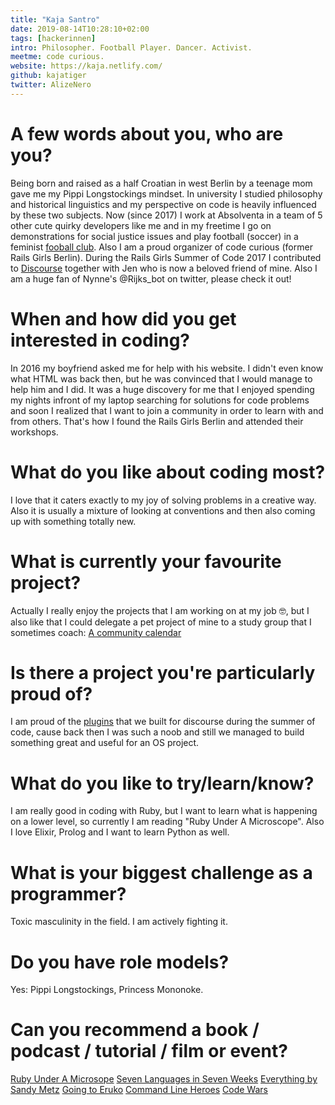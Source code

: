 ```yaml
---
title: "Kaja Santro"
date: 2019-08-14T10:28:10+02:00
tags: [hackerinnen]
intro: Philosopher. Football Player. Dancer. Activist.
meetme: code curious.
website: https://kaja.netlify.com/
github: kajatiger
twitter: AlizeNero
---
```


# A few words about you, who are you?

Being born and raised as a half Croatian in west Berlin by a teenage mom gave me my Pippi Longstockings mindset. In university I studied philosophy and historical linguistics and my perspective on code is heavily influenced by these two subjects. Now (since 2017) I work at Absolventa in a team of 5 other cute quirky developers like me and in my freetime I go on demonstrations for social justice issues and play football (soccer) in a feminist [fooball club](http://www.discoverfootball.de/home/). Also I am a proud organizer of code curious (former Rails Girls Berlin). During the Rails Girls Summer of Code 2017 I contributed to [Discourse](https://www.discourse.org/) together with Jen who is now a beloved friend of mine. Also I am a huge fan of Nynne's @Rijks_bot on twitter, please check it out!

# When and how did you get interested in coding?

In 2016 my boyfriend asked me for help with his website. I didn't even know what HTML was back then, but he was convinced that I would manage to help him and I did. It was a huge discovery for me that I enjoyed spending my nights infront of my laptop searching for solutions for code problems and soon I realized that I want to join a community in order to learn with and from others. That's how I found the Rails Girls Berlin and attended their workshops.

# What do you like about coding most?

I love that it caters exactly to my joy of solving problems in a creative way. Also it is usually a mixture of looking at conventions and then also coming up with something totally new.

# What is currently your favourite project?

Actually I really enjoy the projects that I am working on at my job 🤓, but I also like that I could delegate a pet project of mine to a study group that I sometimes coach: [A community calendar](https://github.com/ruby-stars/community-calendar)

# Is there a project you're particularly proud of?

I am proud of the [plugins](https://github.com/berlindiamonds) that we built for discourse during the summer of code, cause back then I was such a noob and still we managed to build something great and useful for an OS project.

# What do you like to try/learn/know?

I am really good in coding with Ruby, but I want to learn what is happening on a lower level, so currently I am reading "Ruby Under A Microscope". Also I love Elixir, Prolog and I want to learn Python as well.

# What is your biggest challenge as a programmer?

Toxic masculinity in the field. I am actively fighting it.

# Do you have role models?

Yes: Pippi Longstockings, Princess Mononoke.

# Can you recommend a book / podcast / tutorial / film or event?

[Ruby Under A Microsope](http://patshaughnessy.net/ruby-under-a-microscope)
[Seven Languages in Seven Weeks](https://pragprog.com/book/btlang/seven-languages-in-seven-weeks)
[Everything by Sandy Metz](https://www.sandimetz.com/)
[Going to Eruko](https://euruko2019.org/)
[Command Line Heroes](https://www.redhat.com/en/command-line-heroes)
[Code Wars](https://www.codewars.com/)
